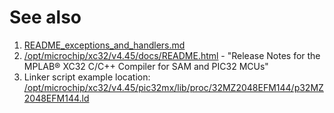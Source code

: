 
# See also

1. [README_exceptions_and_handlers.md](README_exceptions_and_handlers.md) 
1. [/opt/microchip/xc32/v4.45/docs/README.html](/opt/microchip/xc32/v4.45/docs/README.html) - "Release Notes for the MPLAB® XC32 C/C++ Compiler for SAM and PIC32 MCUs"
1. Linker script example location:
    [/opt/microchip/xc32/v4.45/pic32mx/lib/proc/32MZ2048EFM144/p32MZ2048EFM144.ld](/opt/microchip/xc32/v4.45/pic32mx/lib/proc/32MZ2048EFM144/p32MZ2048EFM144.ld)  
